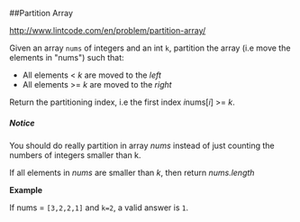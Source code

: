 ##Partition Array

http://www.lintcode.com/en/problem/partition-array/

Given an array `nums` of integers and an int `k`, partition the array (i.e move the elements in "nums") such that:

- All elements < *k* are moved to the *left*
- All elements >= *k* are moved to the *right*

Return the partitioning index, i.e the first index *i*nums[*i*] >= *k*.

##### Notice

You should do really partition in array *nums* instead of just counting the numbers of integers smaller than k.

If all elements in *nums* are smaller than *k*, then return *nums.length*

**Example**

If nums = `[3,2,2,1]` and `k=2`, a valid answer is `1`.



```java

```

